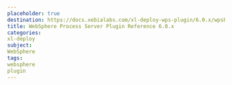 ```yaml
---
placeholder: true
destination: https://docs.xebialabs.com/xl-deploy-wps-plugin/6.0.x/wpsPluginManual.html
title: WebSphere Process Server Plugin Reference 6.0.x
categories:
xl-deploy
subject:
WebSphere
tags:
websphere
plugin
---
```

